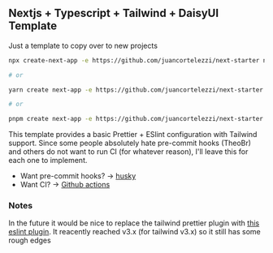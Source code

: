 ## Nextjs + Typescript + Tailwind + DaisyUI Template

Just a template to copy over to new projects

```bash
npx create-next-app -e https://github.com/juancortelezzi/next-starter next-starter

# or

yarn create next-app -e https://github.com/juancortelezzi/next-starter next-starter

# or

pnpm create next-app -e https://github.com/juancortelezzi/next-starter next-starter
```

This template provides a basic Prettier + ESlint configuration with Tailwind
support. Since some people absolutely hate pre-commit hooks (TheoBr) and others
do not want to run CI (for whatever reason), I'll leave this for each one to
implement.

- Want pre-commit hooks? -> [husky](https://typicode.github.io/husky/#/)
- Want CI? -> [Github actions](https://github.com/features/actions)

### Notes

In the future it would be nice to replace the tailwind prettier plugin with
[this eslint
plugin](https://github.com/francoismassart/eslint-plugin-tailwindcss). It
reacently reached v3.x (for tailwind v3.x) so it still has some rough edges
